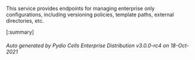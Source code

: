 






This service provides endpoints for managing enterprise only configurations, including versioning policies, template paths, external directories, etc.

[:summary]

###### Auto generated by Pydio Cells Enterprise Distribution v3.0.0-rc4 on 18-Oct-2021
